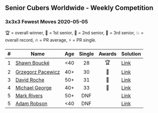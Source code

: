 ## Senior Cubers Worldwide - Weekly Competition
### 3x3x3 Fewest Moves 2020-05-05

🏆 = overall winner, 🥇 = 1st senior, 🥈 = 2nd senior, 🥉 = 3rd senior, 💥 = overall record, 🔥 = PR average, ⚡ = PR single.

| # | Name | Age | Single | Awards | Solution |
| :--: | -- | :--: | :--: | :--: | :-- |
| 1 | [Shawn Boucké](../../persons/shawn_boucke/333fm.md) | <40 | 28 | 🏆 | [Link](https://www.facebook.com/events/271150663928664/permalink/271684503875280/) |
| 2 | [Grzegorz Pacewicz](../../persons/grzegorz_pacewicz/333fm.md) | 40+ | 30 | 🥇 | [Link](https://www.facebook.com/events/271150663928664/permalink/274713473572383/) |
| 3 | [David Roche](../../persons/david_roche/333fm.md) | 50+ | 31 | 🥈 | [Link](https://www.facebook.com/events/271150663928664/permalink/274553566921707/) |
| 4 | [Michael George](../../persons/michael_george/333fm.md) | 40+ | 33 | 🥉 | [Link](https://www.facebook.com/events/271150663928664/permalink/274211690289228/) |
| 5 | [Mark Rivers](../../persons/mark_rivers/333fm.md) | 50+ | DNF |  | [Link](https://www.facebook.com/events/271150663928664/permalink/273086297068434/) |
| 5 | [Adam Robson](../../persons/adam_robson/333fm.md) | <40 | DNF |  | [Link](https://www.facebook.com/events/271150663928664/permalink/272946070415790/) |

<!-- Global site tag (gtag.js) - Google Analytics -->
<script async src="https://www.googletagmanager.com/gtag/js?id=UA-86348435-3"></script>
<script>window.dataLayer = window.dataLayer || []; function gtag() {dataLayer.push(arguments);} gtag('js', new Date()); gtag('config', 'UA-86348435-3');</script>
